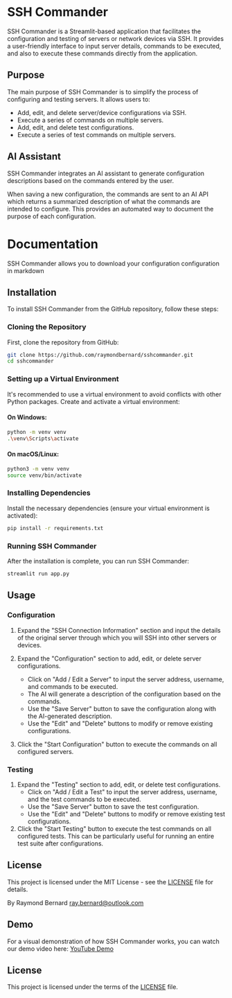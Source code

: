 # SSH Commander

SSH Commander is a Streamlit-based application that facilitates the configuration and testing of servers or network devices via SSH. It provides a user-friendly interface to input server details, commands to be executed, and also to execute these commands directly from the application.

## Purpose

The main purpose of SSH Commander is to simplify the process of configuring and testing servers. It allows users to:

- Add, edit, and delete server/device configurations via SSH.
- Execute a series of commands on multiple servers.
- Add, edit, and delete test configurations.
- Execute a series of test commands on multiple servers.

## AI Assistant

SSH Commander integrates an AI assistant to generate configuration descriptions based on the commands entered by the user. 

When saving a new configuration, the commands are sent to an AI API which returns a summarized description of what the commands are intended to configure. This provides an automated way to document the purpose of each configuration.

# Documentation

SSH Commander allows you to download your configuration configuration in markdown 

## Installation

To install SSH Commander from the GitHub repository, follow these steps:

### Cloning the Repository

First, clone the repository from GitHub:

```bash
git clone https://github.com/raymondbernard/sshcommander.git
cd sshcommander
```

### Setting up a Virtual Environment

It's recommended to use a virtual environment to avoid conflicts with other Python packages. Create and activate a virtual environment:

#### On Windows:

```bash
python -m venv venv
.\venv\Scripts\activate
```

#### On macOS/Linux:

```bash
python3 -m venv venv
source venv/bin/activate
```

### Installing Dependencies

Install the necessary dependencies (ensure your virtual environment is activated):

```bash
pip install -r requirements.txt
```

### Running SSH Commander

After the installation is complete, you can run SSH Commander:

```bash
streamlit run app.py
```
## Usage

### Configuration

1. Expand the "SSH Connection Information" section and input the details of the original server through which you will SSH into other servers or devices.

2. Expand the "Configuration" section to add, edit, or delete server configurations.
   - Click on "Add / Edit a Server" to input the server address, username, and commands to be executed.
   - The AI will generate a description of the configuration based on the commands.
   - Use the "Save Server" button to save the configuration along with the AI-generated description.
   - Use the "Edit" and "Delete" buttons to modify or remove existing configurations.

3. Click the "Start Configuration" button to execute the commands on all configured servers.


### Testing

1. Expand the "Testing" section to add, edit, or delete test configurations.
   - Click on "Add / Edit a Test" to input the server address, username, and the test commands to be executed.
   - Use the "Save Server" button to save the test configuration.
   - Use the "Edit" and "Delete" buttons to modify or remove existing test configurations.
2. Click the "Start Testing" button to execute the test commands on all configured tests. This can be particularly useful for running an entire test suite after configurations.

## License

This project is licensed under the MIT License - see the [LICENSE](LICENSE) file for details.


By Raymond Bernard
ray.bernard@outlook.com


## Demo

For a visual demonstration of how SSH Commander works, you can watch our demo video here: [YouTube Demo](https://youtu.be/4gGqr2Olrpc)

## License

This project is licensed under the terms of the [LICENSE](LICENSE) file.